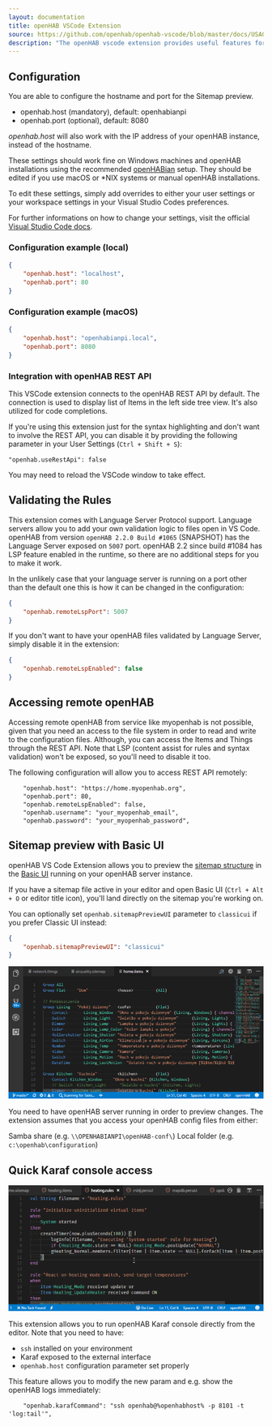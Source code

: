 ```yaml
---
layout: documentation
title: openHAB VSCode Extension
source: https://github.com/openhab/openhab-vscode/blob/master/docs/USAGE.md
description: "The openHAB vscode extension provides useful features for configuration and maintenance of your openHAB environment."
---
```


## Configuration

You are able to configure the hostname and port for the Sitemap preview.

* openhab.host (mandatory), default: openhabianpi
* openhab.port (optional), default: 8080

*openhab.host* will also work with the IP address of your openHAB instance, instead of the hostname.

These settings should work fine on Windows machines and openHAB installations using the recommended [openHABian](https://www.openhab.org/docs/installation/openhabian.html) setup.
They should be edited if you use macOS or &ast;NIX systems or manual openHAB installations.

To edit these settings, simply add overrides to either your user settings or your workspace settings in your Visual Studio Codes preferences.

For further informations on how to change your settings, visit the official [Visual Studio Code docs](https://code.visualstudio.com/docs/getstarted/settings).

### Configuration example (local)

```json
{
	"openhab.host": "localhost",
	"openhab.port": 80
}
```

### Configuration example (macOS)

```json
{
	"openhab.host": "openhabianpi.local",
	"openhab.port": 8080
}
```

### Integration with openHAB REST API

This VSCode extension connects to the openHAB REST API by default.
The connection is used to display list of Items in the left side tree view.
It's also utilized for code completions.

If you're using this extension just for the syntax highlighting
and don't want to involve the REST API, you can disable it by providing
the following parameter in your User Settings (`Ctrl + Shift + S`):

```
"openhab.useRestApi": false
```

You may need to reload the VSCode window to take effect.

## Validating the Rules

This extension comes with Language Server Protocol support.
Language servers allow you to add your own validation logic to files open in VS Code.
openHAB from version `openHAB 2.2.0 Build #1065` (SNAPSHOT) has the Language Server exposed on `5007` port.
openHAB 2.2 since build #1084 has LSP feature enabled in the runtime, so there are no additional steps for you to make it work.

In the unlikely case that your language server is running on a port other than the default one this is how it can be changed in the configuration:

```json
{
	"openhab.remoteLspPort": 5007
}
```

If you don't want to have your openHAB files validated by Language Server, simply disable it in the extension:
```json
{
	"openhab.remoteLspEnabled": false
}
```

## Accessing remote openHAB

Accessing remote openHAB from service like myopenhab is not possible, given that you need an access to the file system in order to read and write to the configuration files.
Although, you can access the Items and Things through the REST API.
Note that LSP (content assist for rules and syntax validation) won't be exposed, so you'll need to disable it too.

The following configuration will allow you to access REST API remotely:

```
    "openhab.host": "https://home.myopenhab.org",
    "openhab.port": 80,
    "openhab.remoteLspEnabled": false,
    "openhab.username": "your_myopenhab_email",
    "openhab.password": "your_myopenhab_password",
```

## Sitemap preview with Basic UI

openHAB VS Code Extension allows you to preview the [sitemap structure](https://www.openhab.org/docs/configuration/sitemaps.html) in the [Basic UI](https://www.openhab.org/docs/configuration/ui/basic/) running on your openHAB server instance.

If you have a sitemap file active in your editor and open Basic UI (`Ctrl + Alt + O` or editor title icon), you'll land directly on the sitemap you're working on.

You can optionally set `openhab.sitemapPreviewUI` parameter to `classicui` if you prefer Classic UI instead:
```json
{
	"openhab.sitemapPreviewUI": "classicui"
}
```

![Intelligent sitemap preview](images/openhab-sitemap.gif)

You need to have openHAB server running in order to preview changes. The extension assumes that you access your openHAB config files from either:

Samba share (e.g. `\\OPENHABIANPI\openHAB-conf\`)
Local folder (e.g. `c:\openhab\configuration`)

## Quick Karaf console access

![Quick Karaf console access](images/openhab-karaf.gif)

This extension allows you to run openHAB Karaf console directly from the editor.
Note that you need to have:

* `ssh` installed on your environment
* Karaf exposed to the external interface
* `openhab.host` configuration parameter set properly

This feature allows you to modify the new param and e.g. show the openHAB logs immediately:

```
    "openhab.karafCommand": "ssh openhab@%openhabhost% -p 8101 -t 'log:tail'",
```

